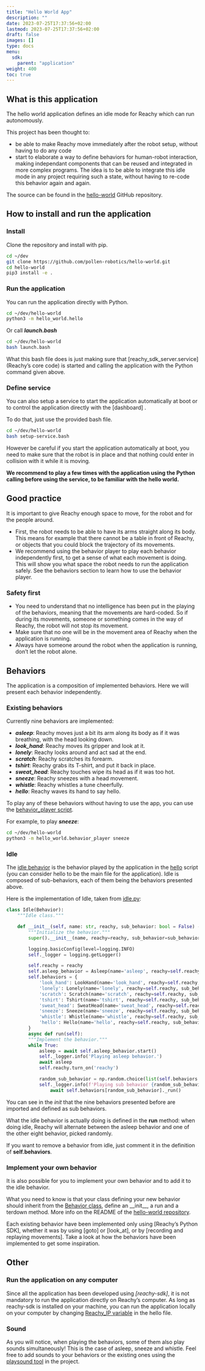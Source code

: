 ```yaml
---
title: "Hello World App"
description: ""
date: 2023-07-25T17:37:56+02:00
lastmod: 2023-07-25T17:37:56+02:00
draft: false
images: []
type: docs
menu:
  sdk:
    parent: "application"
weight: 400
toc: true
---
```


## What is this application

The hello world application defines an idle mode for Reachy which can run autonomously.

This project has been thought to:

- be able to make Reachy move immediately after the robot setup, without having to do any code
- start to elaborate a way to define behaviors for human-robot
interaction, making independant components that can be reused and
integrated in more complex programs. The idea is to be able to integrate this idle mode in any project requiring such a state, without having to re-code this behavior again and again.

The source can be found in the <a href="https://github.com/pollen-robotics/hello-world" target="_blank">hello-world</a> GitHub repository.

## How to install and run the application

### Install

Clone the repository and install with pip.

```bash
cd ~/dev
git clone https://github.com/pollen-robotics/hello-world.git
cd hello-world
pip3 install -e .
```

### Run the application
You can run the application directly with Python.
```bash
cd ~/dev/hello-world
python3 -m hello_world.hello
```

Or call ***launch.bash***

```bash
cd ~/dev/hello-world
bash launch.bash
```

What this bash file does is just making sure that [reachy_sdk_server.service] (Reachy’s core code) is started and calling the application with the Python command given above.

### Define service
You can also setup a service to start the application automatically at boot or to control the application directly with the [dashboard] .

To do that, just use the provided bash file.
```bash
cd ~/dev/hello-world
bash setup-service.bash
```
However be careful if you start the application automatically at boot, you need to make sure that the robot is in place and that nothing could enter in collision with it while it is moving.

**We recommend to play a few times with the application using the Python calling before using the service, to be familiar with the hello world.**

## Good practice
It is important to give Reachy enough space to move, for the robot and for the people around.

- First, the robot needs to be able to have its arms straight along its body. This means for example that there cannot be a table in front of Reachy, or objects that you could block the trajectory of its movements.
- We recommend using the behavior player to play each behavior independently first, to get a sense of what each movement is doing. This will show you what space the robot needs to run the application safely. See the behaviors section to learn how to use the behavior player.

### Safety first

- You need to understand that no intelligence has been put in the playing of the behaviors, meaning that the movements are hard-coded. So if during its movements, someone or something comes in the way of Reachy, the robot will not stop its movement.
- Make sure that no one will be in the movement area of Reachy when the application is running.
- Always have someone around the robot when the application is running, don’t let the robot alone.

## Behaviors
The application is a composition of implemented behaviors. Here we will present each behavior independently.

### Existing behaviors

Currently nine behaviors are implemented:

- ***asleep***: Reachy moves just a bit its arm along its body as if it was breathing, with the head looking down.
- ***look_hand***: Reachy moves its gripper and look at it.
- ***lonely***: Reachy looks around and act sad at the end.
- ***scratch***: Reachy scratches its forearm.
- ***tshirt***: Reachy grabs its T-shirt, and put it back in place.
- ***sweat_head***: Reachy touches wipe its head as if it was too hot.
- ***sneeze***: Reachy sneezes with a head movement.
- ***whistle***: Reachy whistles a tune cheerfully.
- ***hello***: Reachy waves its hand to say hello.

To play any of these behaviors without having to use the app, you can use the <a href="https://github.com/pollen-robotics/hello-world/tree/main/hello_world/behavior_player.py" target="_blank">behavior_player script</a>.

For example, to play ***sneeze***:

```bash
cd ~/dev/hello-world
python3 -m hello_world.behavior_player sneeze
```

### Idle

The <a href="https://github.com/pollen-robotics/hello-world/tree/main/hello_world/behaviors/idle.py" target="_blank">idle behavior</a> is the behavior played by the application in the <a href="https://github.com/pollen-robotics/hello-world/tree/main/hello_world/hello.py" target="_blank">hello</a> script (you can consider hello to be the main file for the application). Idle is composed of sub-behaviors, each of them being the behaviors presented above.

Here is the implementation of Idle, taken from <a href="https://github.com/pollen-robotics/hello-world/tree/main/hello_world/behaviors/idle.py" target="_blank">idle.py</a>:

```python
class Idle(Behavior):
    """Idle class."""

    def __init__(self, name: str, reachy, sub_behavior: bool = False) -> None:
        """Initialize the behavior."""
        super().__init__(name, reachy=reachy, sub_behavior=sub_behavior)

        logging.basicConfig(level=logging.INFO)
        self._logger = logging.getLogger()

        self.reachy = reachy
        self.asleep_behavior = Asleep(name='asleep', reachy=self.reachy, sub_behavior=True)
        self.behaviors = {
            'look_hand': LookHand(name='look_hand', reachy=self.reachy, sub_behavior=True),
            'lonely': Lonely(name='lonely', reachy=self.reachy, sub_behavior=True),
            'scratch': Scratch(name='scratch', reachy=self.reachy, sub_behavior=True),
            'tshirt': Tshirt(name='tshirt', reachy=self.reachy, sub_behavior=True),
            'sweat_head': SweatHead(name='sweat_head', reachy=self.reachy, sub_behavior=True),
            'sneeze': Sneeze(name='sneeze', reachy=self.reachy, sub_behavior=True),
            'whistle': Whistle(name='whistle', reachy=self.reachy, sub_behavior=True),
            'hello': Hello(name='hello', reachy=self.reachy, sub_behavior=True)
        }
		async def run(self):
        """Implement the behavior."""
        while True:
            asleep = await self.asleep_behavior.start()
            self._logger.info('Playing asleep behavior.')
            await asleep
            self.reachy.turn_on('reachy')

            random_sub_behavior = np.random.choice(list(self.behaviors.keys()))
            self._logger.info(f'Playing sub behavior {random_sub_behavior}')
	            await self.behaviors[random_sub_behavior]._run()
```

You can see in the *init* that the nine behaviors presented before are imported and defined as sub behaviors. 

What the idle behavior is actually doing is defined in the **run** method: when doing idle, Reachy will alternate between the asleep behavior and one of the other eight behavior, picked randomly.

If you want to remove a behavior from idle, just comment it in the definition of **self.behaviors**.

### Implement your own behavior

It is also possible for you to implement your own behavior and to add it to the idle behavior.

What you need to know is that your class defining your new behavior should inherit from the <a href="https://github.com/pollen-robotics/hello-world/tree/main/hello_world/behaviors/__init__.py" target="_blank">Behavior class</a>, define an \_\_init\_\_, a run and a terdown method. More info on the README of the <a href="https://github.com/pollen-robotics/hello-world#add-new-behaviors" target="_blank">hello-world repository</a>.

Each existing behavior have been implemented only using [Reachy’s Python SDK], whether it was by using [goto] or [look_at], or by [recording and replaying movements]. Take a look at how the behaviors have been implemented to get some inspiration.

## Other
### Run the application on any computer
Since all the application has been developed using *[reachy-sdk]*, it is not mandatory to run the application directly on Reachy’s computer. As long as reachy-sdk is installed on your machine, you can run the application locally on your computer by changing <a href="https://github.com/pollen-robotics/hello-world/blob/dc13915fddf366077797f42cad8d97119697706c/hello_world/hello.py#L18" target="_blank">Reachy_IP variable</a> in the hello file.

### Sound

As you will notice, when playing the behaviors, some of them also play sounds simultaneously! This is the case of asleep, sneeze and whistle. Feel free to add sounds to your behaviors or the existing ones using the <a href="https://github.com/pollen-robotics/hello-world/tree/main/hello_world/behaviors/player.py" target="_blank">playsound tool</a> in the project.
